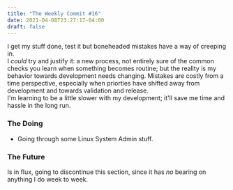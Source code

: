 ```yaml
---
title: "The Weekly Commit #16"
date: 2021-04-08T23:27:17-04:00
draft: false 
---
```

I get my stuff done, test it but boneheaded mistakes have a way of creeping in.  
I _could_ try and justify it: a new process, not entirely sure of the common checks you learn when something becomes routine; but the reality is my behavior towards development needs changing.
 Mistakes are costly from a time perspective, especially when priorties have shifted away from development and towards validation and release.  
I'm learning to be a little slower with my development; it'll save me time and hassle in the long run.
### The Doing
* Going through some Linux System Admin stuff.
### The Future
Is in flux, going to discontinue this section, since it has _no_ bearing on anything I do week to week.
